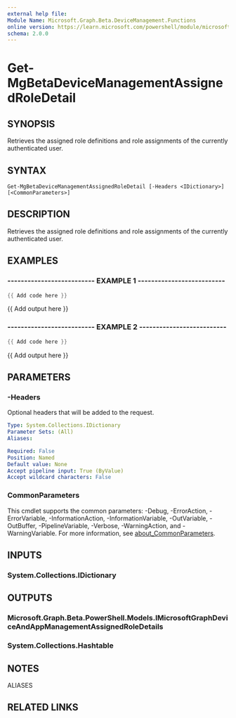 ```yaml
---
external help file:
Module Name: Microsoft.Graph.Beta.DeviceManagement.Functions
online version: https://learn.microsoft.com/powershell/module/microsoft.graph.beta.devicemanagement.functions/get-mgbetadevicemanagementassignedroledetail
schema: 2.0.0
---
```


# Get-MgBetaDeviceManagementAssignedRoleDetail

## SYNOPSIS
Retrieves the assigned role definitions and role assignments of the currently authenticated user.

## SYNTAX

```
Get-MgBetaDeviceManagementAssignedRoleDetail [-Headers <IDictionary>] [<CommonParameters>]
```

## DESCRIPTION
Retrieves the assigned role definitions and role assignments of the currently authenticated user.

## EXAMPLES

### -------------------------- EXAMPLE 1 --------------------------
```powershell
{{ Add code here }}
```

{{ Add output here }}

### -------------------------- EXAMPLE 2 --------------------------
```powershell
{{ Add code here }}
```

{{ Add output here }}

## PARAMETERS

### -Headers
Optional headers that will be added to the request.

```yaml
Type: System.Collections.IDictionary
Parameter Sets: (All)
Aliases:

Required: False
Position: Named
Default value: None
Accept pipeline input: True (ByValue)
Accept wildcard characters: False
```

### CommonParameters
This cmdlet supports the common parameters: -Debug, -ErrorAction, -ErrorVariable, -InformationAction, -InformationVariable, -OutVariable, -OutBuffer, -PipelineVariable, -Verbose, -WarningAction, and -WarningVariable. For more information, see [about_CommonParameters](http://go.microsoft.com/fwlink/?LinkID=113216).

## INPUTS

### System.Collections.IDictionary

## OUTPUTS

### Microsoft.Graph.Beta.PowerShell.Models.IMicrosoftGraphDeviceAndAppManagementAssignedRoleDetails

### System.Collections.Hashtable

## NOTES

ALIASES

## RELATED LINKS

